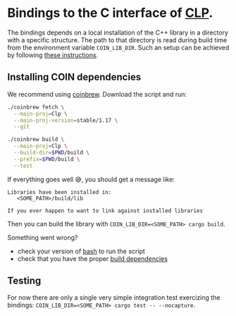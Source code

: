 # Bindings to the C interface of [CLP].

The bindings depends on a local installation of the C++ library in a directory
with a specific structure. The path to that directory is read during build time
from the environment variable `COIN_LIB_DIR`. Such an setup can be achieved by
following [these instructions](#installing-COIN-dependencies).

## Installing COIN dependencies

We recommend using [coinbrew]. Download the script and run:
```bash
./coinbrew fetch \
  --main-proj=Clp \
  --main-proj-version=stable/1.17 \
  --git

./coinbrew build \
  --main-proj=Clp \
  --build-dir=$PWD/build \
  --prefix=$PWD/build \
  --test
```

If everything goes well :sweat_smile:, you should get a message like:
```
Libraries have been installed in:
   <SOME_PATH>/build/lib

If you ever happen to want to link against installed libraries
```

Then you can build the library with `COIN_LIB_DIR=<SOME_PATH> cargo build`.

Something went wrong?
- check your version of [bash] to run the script
- check that you have the proper [build dependencies]

## Testing

For now there are only a single very simple integration test exercizing the
bindings: `COIN_LIB_DIR=<SOME_PATH> cargo test -- --nocapture`.

[CLP]: https://github.com/coin-or/Clp
[coinbrew]: https://github.com/coin-or/coinbrew
[build dependencies]: https://github.com/coin-or/COIN-OR-OptimizationSuite#building-from-source
[bash]: https://github.com/coin-or/coinbrew/pull/9

